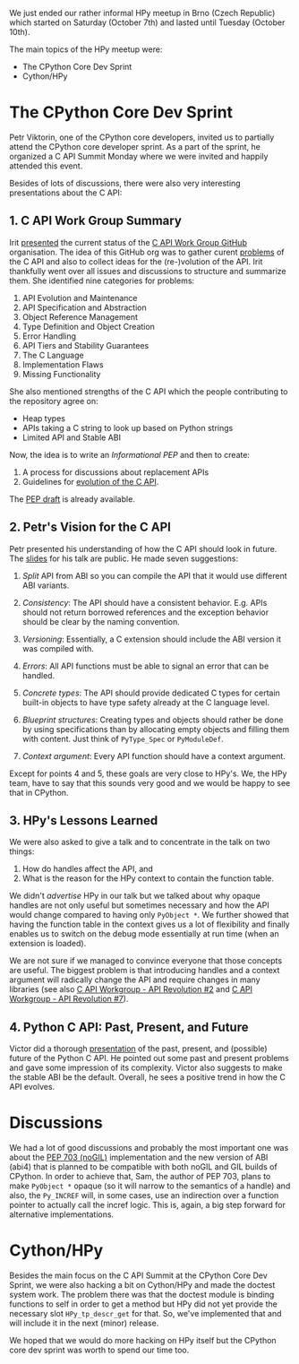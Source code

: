 <!--
.. title: HPy meetup and CPython core dev sprint in Brno (Oct 7-10, 2023)
.. slug: hpy-meetup-2023
.. date: 2023-10-10 10:00:00 UTC
.. author: fangerer
.. tags:
.. category:
.. link:
.. description:
.. type: text
-->

We just ended our rather informal HPy meetup in Brno (Czech Republic) which
started on Saturday (October 7th) and lasted until Tuesday (October 10th).

The main topics of the HPy meetup were:

- The CPython Core Dev Sprint
- Cython/HPy

<!--TEASER_END-->

# The CPython Core Dev Sprint

Petr Viktorin, one of the CPython core developers, invited us to
partially attend the CPython core developer sprint. As a part of the sprint, he
organized a C API Summit Monday where we were invited and happily attended this
event.

Besides of lots of discussions, there were also very interesting presentations
about the C API:

## 1. C API Work Group Summary

Irit
[presented](https://github.com/iritkatriel/talks/blob/main/2023_Sprint_Brno_C_API.pdf)
the current status of the [C API Work Group GitHub](https://github.com/capi-workgroup)
organisation. The idea of this GitHub org was to gather curent
[problems](https://github.com/capi-workgroup/problems) of the C API and also to
collect ideas for the (re-)volution of the API. Irit thankfully went over all
issues and discussions to structure and summarize them. She identified nine
categories for problems:

1. API Evolution and Maintenance
2. API Specification and Abstraction
3. Object Reference Management
4. Type Definition and Object Creation
5. Error Handling
6. API Tiers and Stability Guarantees
7. The C Language
8. Implementation Flaws
9. Missing Functionality

She also mentioned strengths of the C API which the people contributing to the repository
agree on:

- Heap types
- APIs taking a C string to look up based on Python strings
- Limited API and Stable ABI

Now, the idea is to write an _Informational PEP_ and then to create:

1. A process for discussions about replacement APIs
2. Guidelines for [evolution of the C API](https://github.com/capi-workgroup/api-evolution).

The [PEP draft](https://github.com/python/peps/pull/3491) is already available.

## 2. Petr's Vision for the C API

Petr presented his understanding of how the C API should look in future. The
[slides](https://drive.google.com/file/d/148NLRPXGZGI1SXfKLMFvQc_iv67hPJQS/view?usp=sharing)
for his talk are public. He made seven suggestions:

1. _Split_ API from ABI so you can compile the API that it would use different ABI
   variants.

2. _Consistency_: The API should have a consistent behavior. E.g. APIs should
   not return borrowed references and the exception behavior should be clear by the
   naming convention.

3. _Versioning_: Essentially, a C extension should include the ABI version it
   was compiled with.

4. _Errors_: All API functions must be able to signal an error that can be
   handled.

5. _Concrete types_: The API should provide dedicated C types for certain
   built-in objects to have type safety already at the C language level.

6. _Blueprint structures_: Creating types and objects should rather be done by
   using specifications than by allocating empty objects and filling them with
   content. Just think of `PyType_Spec` or `PyModuleDef`.

7. _Context argument_: Every API function should have a context argument.

Except for points 4 and 5, these goals are very close to HPy's. We, the
HPy team, have to say that this sounds very good and we would be happy to see
that in CPython.

## 3. HPy's Lessons Learned

We were also asked to give a talk and to concentrate in the talk on two things:

1. How do handles affect the API, and
2. What is the reason for the HPy context to contain the function table.

We didn't _advertise_ HPy in our talk but we talked about why opaque handles
are not only useful but sometimes necessary and how the API would change
compared to having only `PyObject *`.
We further showed that having the function table in the context gives us a lot
of flexibility and finally enables us to switch on the debug mode essentially at
run time (when an extension is loaded).

We are not sure if we managed to convince everyone that those concepts are useful.
The biggest problem is that introducing handles and a context argument will
radically change the API and require changes in many libraries (see also
[C API Workgroup - API Revolution #2](https://github.com/capi-workgroup/api-revolution/issues/2)
and [C API Workgroup - API Revolution #7](https://github.com/capi-workgroup/api-revolution/issues/7)).

## 4. Python C API: Past, Present, and Future

Victor did a thorough [presentation](https://github.com/vstinner/talks/blob/main/2023-CoreDevSprint-Brno/c-api.pdf)
of the past, present, and (possible) future of the Python C API. He pointed out
some past and present problems and gave some impression of its complexity. Victor
also suggests to make the stable ABI be the default. Overall, he sees a
positive trend in how the C API evolves.

# Discussions

We had a lot of good discussions and probably the most important one was about
the [PEP 703 (noGIL)](https://peps.python.org/pep-0703/) implementation and the
new version of ABI (abi4) that is planned to be compatible with both noGIL and
GIL builds of CPython. In order to achieve that, Sam, the author of PEP
703, plans to make `PyObject *` opaque (so it will narrow to the semantics of a
handle) and also, the `Py_INCREF` will, in some cases, use an indirection over a
function pointer to actually call the incref logic. This is, again, a big step
forward for alternative implementations.

# Cython/HPy

Besides the main focus on the C API Summit at the CPython Core Dev Sprint, we
were also hacking a bit on Cython/HPy and made the doctest system work.
The problem there was that the doctest module is binding functions to self in
order to get a method but HPy did not yet provide the necessary slot
`HPy_tp_descr_get` for that. So, we've implemented that and will include it in
the next (minor) release.

We hoped that we would do more hacking on HPy itself but the CPython core dev
sprint was worth to spend our time too.
